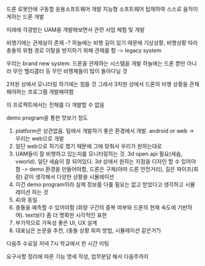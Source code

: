 드론 로봇안에 구동할 응용소프트웨어 개발
지능형 소프트웨어 탑재하여 스스로 움직이게하는 드론 개발

미래에 각광받는 UAM을 개발해보면서 관련 사업 체험 및 개발

비행기에는 관제실이 존재
-? 하늘에는 비행 길이 있기 때문에 기상상황, 비행상황 따라 충돌의 위협 경로 이탈을 방지하기 위해 관제를 함
-> legacy system

우리는 brand new system. 드론을 관제하는 시스템을 개발
하늘에는 드론 뿐만 아니라 무인 헬리콥터 등 무인 비행체들이 많이 돌아다닐 것

2차원 상에서 모니터링 하기에는 힘들 것
그래서 3차원 상에서 드론의 비행 상황을 관제해야하는 프로그램 개발해야함

이 프로젝트에서는 전체를 다 개발할 수 없음

demo program을 통한 맛보기 정도

1. platform은 상관없음. 팀에서 개발하기 좋은 환경에서 개발. android or web -> 우리는 web으로 개발
2. 일단 web으로 하기로 했기 때문에 그에 맞춰서 우리가 원하는대로
3. UAM들이 잘 비행하고 있는지를 모니터링하는 것. 3d open api 필요(세슘, vworld). 일단 세슘이 잘 되어있다. 3d 상에서 원하는 지점을 디자인 할 수 있어야 함 -> demo 환경을 만들어야함, 드론은 구체(아마 드론 안전거리), 길은 파이프(회랑) 같이 생각해서 다양한 상황을 시뮬레이션
4. 이건 demo program이라 실제 정보를 다룰 필요는 없고 받았다고 생각하고 시뮬레이션 하는 것
5. 4)와 동일
6. 충돌을 예측할 수 있어야함 (회랑 구간의 중복 여부와 드론의 현재 속도에 기반하여). text보다 좀 더 명확한 시각적인 표현
7. 부가적으로 가독성 좋은 UI, UX 설계
8. 대표님은 논문을 추천, (충돌 상황 회피 방법, 시뮬레이션 같은거?)

다음주 수요일 저녁 7시 학교에서 한 시간 미팅

요구사항 정리에 따른 기능 명세 작성, 업무분담 해서 다음주까지
